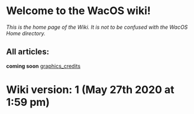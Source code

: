 # Welcome to the WacOS wiki!

_This is the home page of the Wiki. It is not to be confused with the WacOS Home directory._


All articles:
-----------

**coming soon**
[graphics_credits]()

# Wiki version: 1 (May 27th 2020 at 1:59 pm)
